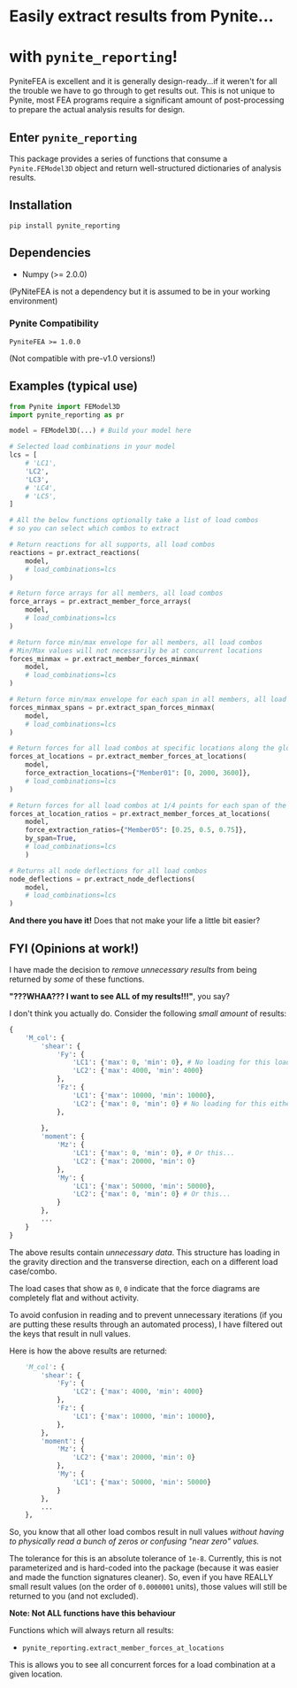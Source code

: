 # Easily extract results from Pynite...

# with `pynite_reporting`!

PyniteFEA is excellent and it is generally design-ready...if it weren't for all the trouble we have to go through to get results out. This is not unique to Pynite, most FEA programs require a significant amount of post-processing to prepare the actual analysis results for design.

## Enter `pynite_reporting`

This package provides a series of functions that consume a `Pynite.FEModel3D` object and return well-structured dictionaries of analysis results.

## Installation

```
pip install pynite_reporting
```

## Dependencies

- Numpy (>= 2.0.0)

(PyNiteFEA is not a dependency but it is assumed to be in your working environment)

### Pynite Compatibility

`PyniteFEA >= 1.0.0`

(Not compatible with pre-v1.0 versions!)


## Examples (typical use)

```python
from Pynite import FEModel3D
import pynite_reporting as pr

model = FEModel3D(...) # Build your model here

# Selected load combinations in your model
lcs = [
    # 'LC1', 
    'LC2',
    'LC3',
    # 'LC4', 
    # 'LC5',
]

# All the below functions optionally take a list of load combos
# so you can select which combos to extract

# Return reactions for all supports, all load combos
reactions = pr.extract_reactions(
    model,
    # load_combinations=lcs
)

# Return force arrays for all members, all load combos
force_arrays = pr.extract_member_force_arrays(
    model,
    # load_combinations=lcs
)

# Return force min/max envelope for all members, all load combos
# Min/Max values will not necessarily be at concurrent locations
forces_minmax = pr.extract_member_forces_minmax(
    model,
    # load_combinations=lcs
)

# Return force min/max envelope for each span in all members, all load combos
forces_minmax_spans = pr.extract_span_forces_minmax(
    model,
    # load_combinations=lcs
)

# Return forces for all load combos at specific locations along the global member length
forces_at_locations = pr.extract_member_forces_at_locations(
    model, 
    force_extraction_locations={"Member01": [0, 2000, 3600]},
    # load_combinations=lcs
)

# Return forces for all load combos at 1/4 points for each span of the given members
forces_at_location_ratios = pr.extract_member_forces_at_locations(
    model, 
    force_extraction_ratios={"Member05": [0.25, 0.5, 0.75]}, 
    by_span=True,
    # load_combinations=lcs
    )

# Returns all node deflections for all load combos
node_deflections = pr.extract_node_deflections(
    model,
    # load_combinations=lcs
)
```

**And there you have it!** Does that not make your life a little bit easier?

## FYI (Opinions at work!)

I have made the decision to _remove unnecessary results_ from being returned by _some_ of these functions.

**"???WHAA??? I want to see ALL of my results!!!"**, you say?

I don't think you actually do. Consider the following _small amount_ of results:

```python
{
    'M_col': {
        'shear': {
            'Fy': {
                'LC1': {'max': 0, 'min': 0}, # No loading for this load case on this member
                'LC2': {'max': 4000, 'min': 4000}
            },
            'Fz': {
                'LC1': {'max': 10000, 'min': 10000}, 
                'LC2': {'max': 0, 'min': 0} # No loading for this either...
            },
            
        },
        'moment': {
            'Mz': {
                'LC1': {'max': 0, 'min': 0}, # Or this...
                'LC2': {'max': 20000, 'min': 0}
            }, 
            'My': {
                'LC1': {'max': 50000, 'min': 50000},
                'LC2': {'max': 0, 'min': 0} # Or this...
            }
        },
        ...
    }
}
```

The above results contain _unnecessary data_. This structure has loading in the gravity direction and the transverse direction, each on a different load case/combo.

The load cases that show as `0`, `0` indicate that the force diagrams are completely flat and without activity.

To avoid confusion in reading and to prevent unnecessary iterations (if you are putting these results through an automated process), I have filtered out the keys that result in null values.

Here is how the above results are returned:

```python
    'M_col': {
        'shear': {
            'Fy': {
                'LC2': {'max': 4000, 'min': 4000}
            },
            'Fz': {
                'LC1': {'max': 10000, 'min': 10000}, 
            },
        },
        'moment': {
            'Mz': {
                'LC2': {'max': 20000, 'min': 0}
            }, 
            'My': {
                'LC1': {'max': 50000, 'min': 50000}
            }
        },
        ...
    },
```

So, you know that all other load combos result in null values _without having to physically read a bunch of zeros or confusing "near zero" values._

The tolerance for this is an absolute tolerance of `1e-8`. Currently, this is not parameterized and is hard-coded into the package (because it was easier and made the function signatures cleaner). So, even if you have REALLY small result values (on the order of `0.0000001` units), those values will still be returned to you (and not excluded).

**Note: Not ALL functions have this behaviour**

Functions which will always return all results:

* `pynite_reporting.extract_member_forces_at_locations`

This is allows you to see all concurrent forces for a load combination at a given location.




